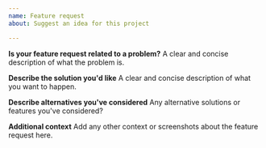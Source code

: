 ```yaml
---
name: Feature request
about: Suggest an idea for this project

---
```


**Is your feature request related to a problem?**
A clear and concise description of what the problem is.

**Describe the solution you'd like**
A clear and concise description of what you want to happen.

**Describe alternatives you've considered**
Any alternative solutions or features you've considered?

**Additional context**
Add any other context or screenshots about the feature request here.
